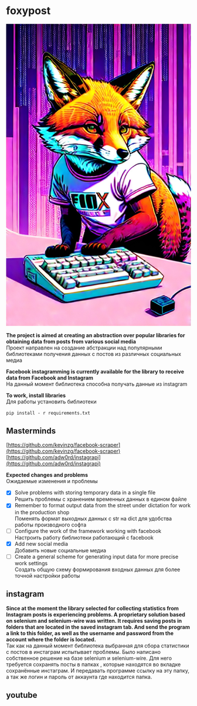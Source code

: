 
# foxypost
![foxypost](/logo.jpg)

__The project is aimed at creating an abstraction over popular libraries for obtaining data from posts from various social media__ 
<br/>
Проект направлен на создание абстракции над популярными библиотеками получения данных с постов из различных социальных медиа
<br/>


__Facebook instagramming is currently available for the library to receive data from Facebook and Instagram__
<br/>
На данный момент библиотека способна получать данные из instagram


__To work, install libraries__
<br/>
Для работы установить библиотеки


```
pip install - r requirements.txt
```

## Masterminds

[https://github.com/kevinzg/facebook-scraper](https://github.com/kevinzg/facebook-scraper)
<br/>
[https://github.com/adw0rd/instagrapi](https://github.com/adw0rd/instagrapi)
<br>

__Expected changes and problems__<br>
Ожидаемые изменения и проблемы<br>

- [X] Solve problems with storing temporary data in a single file <br>Решить проблемы с хранением временных данных в едином файле
- [X] Remember to format output data from the street under dictation for work in the production shop <br> Поменять формат выходных данных с str на dict для удобства работы производного софта
- [ ] Configure the work of the framework working with facebook <br>Настроить работу библиотеки работающий с facebook
- [X] Add new social media <br> Добавить новые социальные медиа
- [ ] Create a general scheme for generating input data for more precise work settings <br>Создать общую схему формирования входных данных для более точной настройки работы

## instagram

__Since at the moment the library selected for collecting statistics from Instagram posts is experiencing problems. A proprietary solution based on selenium and selenium-wire was written. It requires saving posts in folders that are located in the saved instagram tab. And send the program a link to this folder, as well as the username and password from the account where the folder is located.__<br>
Так как на данный момент библиотека выбранная для сбора статистики с постов в инстаграм испытывает проблемы. Было написано собственное решение на базе selenium и selenium-wire. Для него требуется сохранять посты в папках , которые находятся во вкладке сохранённые инстаграм. И передавать программе ссылку на эту папку, а так же логин и пароль от аккаунта где находится папка.

## youtube

